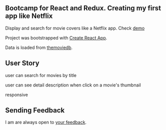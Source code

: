 ## Bootcamp for React and Redux. Creating my first app like Netflix

Display and search for movie covers like a Netflix app. Check [demo](https://snex13.github.io/react-bootcamp/)

Project was bootstrapped with [Create React App](https://github.com/facebookincubator/create-react-app).

Data is loaded from  [themoviedb](https://www.themoviedb.org/documentation/api). 


## User Story
user can search for movies by title

user can see detail description when click on a movie's thumbnail

responsive


## Sending Feedback

I am are always open to [your feedback](https://github.com/SneX13/react-bootcamp/issues).
